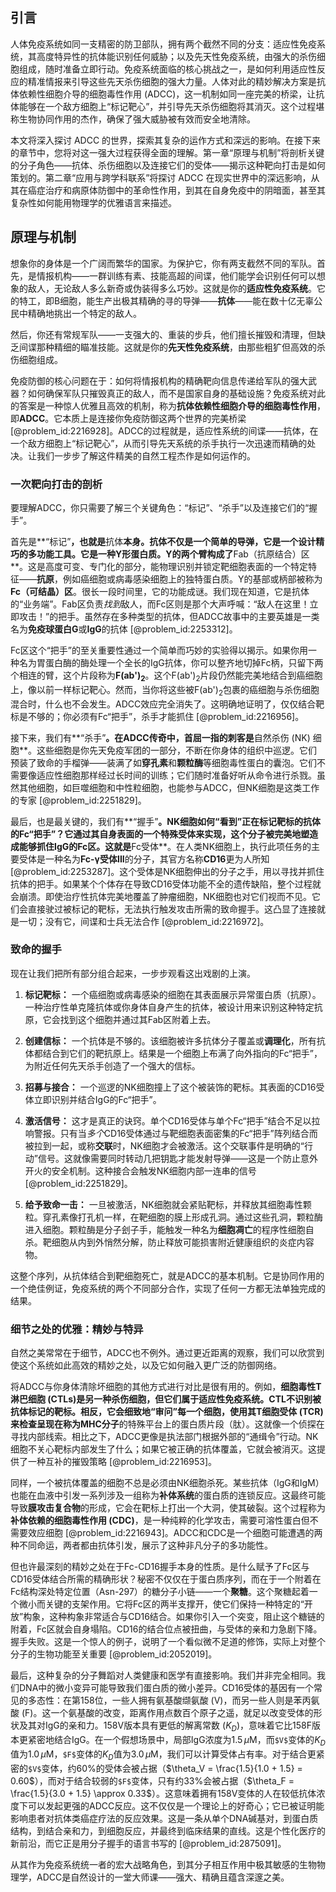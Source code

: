 ## 引言
人体免疫系统如同一支精密的防卫部队，拥有两个截然不同的分支：适应性免疫系统，其高度特异性的抗体能识别任何威胁；以及先天性免疫系统，由强大的杀伤细胞组成，随时准备立即行动。免疫系统面临的核心挑战之一，是如何利用适应性反应的精准情报来引导这些先天杀伤细胞的强大力量。人体对此的精妙解决方案是抗体依赖性细胞介导的细胞毒性作用 (ADCC)，这一机制如同一座完美的桥梁，让抗体能够在一个敌方细胞上“标记靶心”，并引导先天杀伤细胞将其消灭。这个过程堪称生物协同作用的杰作，确保了强大威胁被有效而安全地清除。

本文将深入探讨 ADCC 的世界，探索其复杂的运作方式和深远的影响。在接下来的章节中，您将对这一强大过程获得全面的理解。第一章“原理与机制”将剖析关键的分子角色——抗体、杀伤细胞以及连接它们的受体——揭示这种靶向打击是如何策划的。第二章“应用与跨学科联系”将探讨 ADCC 在现实世界中的深远影响，从其在癌症治疗和病原体防御中的革命性作用，到其在自身免疫中的阴暗面，甚至其复杂性如何能用物理学的优雅语言来描述。

## 原理与机制

想象你的身体是一个广阔而繁华的国家。为保护它，你有两支截然不同的军队。首先，是情报机构——一群训练有素、技能高超的间谍，他们能学会识别任何可以想象的敌人，无论敌人多么新奇或伪装得多么巧妙。这就是你的**适应性免疫系统**。它的特工，即B细胞，能生产出极其精确的寻的导弹——**抗体**——能在数十亿无辜公民中精确地挑出一个特定的敌人。

然后，你还有常规军队——一支强大的、重装的步兵，他们擅长摧毁和清理，但缺乏间谍那种精细的瞄准技能。这就是你的**先天性免疫系统**，由那些粗犷但高效的杀伤细胞组成。

免疫防御的核心问题在于：如何将情报机构的精确靶向信息传递给军队的强大武器？如何确保军队只摧毁真正的敌人，而不是国家自身的基础设施？免疫系统对此的答案是一种惊人优雅且高效的机制，称为**抗体依赖性细胞介导的细胞毒性作用**，即**ADCC**。它本质上是连接你免疫防御这两个世界的完美桥梁 [@problem_id:2216928]。ADCC的过程就是，适应性系统的间谍——抗体，在一个敌方细胞上“标记靶心”，从而引导先天系统的杀手执行一次迅速而精确的处决。让我们一步步了解这件精美的自然工程杰作是如何运作的。

### 一次靶向打击的剖析

要理解ADCC，你只需要了解三个关键角色：“标记”、“杀手”以及连接它们的“握手”。

首先是**“标记”**，也就是**抗体**本身。抗体不仅是一个简单的导弹，它是一个设计精巧的多功能工具。它是一种Y形蛋白质。Y的两个臂构成了**Fab（抗原结合）区**。这是高度可变、专门化的部分，能物理识别并锁定靶细胞表面的一个特定特征——**抗原**，例如癌细胞或病毒感染细胞上的独特蛋白质。Y的基部或柄部被称为**Fc（可结晶）区**。很长一段时间里，它的功能成谜。我们现在知道，它是抗体的“业务端”。Fab区负责*找到*敌人，而Fc区则是那个大声呼喊：“敌人在这里！立即攻击！”的把手。虽然存在多种类型的抗体，但ADCC故事中的主要英雄是一类名为**免疫球蛋白G**或**IgG**的抗体 [@problem_id:2253312]。

Fc区这个“把手”的至关重要性通过一个简单而巧妙的实验得以揭示。如果你用一种名为胃蛋白酶的酶处理一个全长的IgG抗体，你可以整齐地切掉Fc柄，只留下两个相连的臂，这个片段称为**F(ab')$_2$**。这个F(ab')$_2$片段仍然能完美地结合到癌细胞上，像以前一样标记靶心。然而，当你将这些被F(ab')$_2$包裹的癌细胞与杀伤细胞混合时，什么也不会发生。ADCC效应完全消失了。这明确地证明了，仅仅结合靶标是不够的；你必须有Fc“把手”，杀手才能抓住 [@problem_id:2216956]。

接下来，我们有**“杀手”**。在ADCC传奇中，首屈一指的刺客是**自然杀伤 (NK) 细胞**。这些细胞是你先天免疫军团的一部分，不断在你身体的组织中巡逻。它们预装了致命的手榴弹——装满了如**穿孔素**和**颗粒酶**等细胞毒性蛋白的囊泡。它们不需要像适应性细胞那样经过长时间的训练；它们随时准备好听从命令进行杀戮。虽然其他细胞，如巨噬细胞和中性粒细胞，也能参与ADCC，但NK细胞是这类工作的专家 [@problem_id:2251829]。

最后，也是最关键的，我们有**“握手”**。NK细胞如何“看到”正在标记靶标的抗体的Fc“把手”？它通过其自身表面的一个特殊受体来实现，这个分子被完美地塑造成能够抓住IgG的Fc区。这就是**Fc受体**。在人类NK细胞上，执行此项任务的主要受体是一种名为**Fc-γ受体III**的分子，其官方名称**CD16**更为人所知 [@problem_id:2253287]。这个受体是NK细胞伸出的分子之手，用以寻找并抓住抗体的把手。如果某个个体存在导致CD16受体功能不全的遗传缺陷，整个过程就会崩溃。即使治疗性抗体完美地覆盖了肿瘤细胞，NK细胞也对它们视而不见。它们会直接驶过被标记的靶标，无法执行触发攻击所需的致命握手。这凸显了连接就是一切；没有它，间谍和士兵无法合作 [@problem_id:2216972]。

### 致命的握手

现在让我们把所有部分组合起来，一步步观看这出戏剧的上演。

1.  **标记靶标：** 一个癌细胞或病毒感染的细胞在其表面展示异常蛋白质（抗原）。一种治疗性单克隆抗体或你身体自身产生的抗体，被设计用来识别这种特定抗原，它会找到这个细胞并通过其Fab区附着上去。

2.  **创建信标：** 一个抗体是不够的。该细胞被许多抗体分子覆盖或**调理化**，所有抗体都结合到它们的靶抗原上。结果是一个细胞上布满了向外指向的Fc“把手”，为附近任何先天杀手创造了一个强大的信标。

3.  **招募与接合：** 一个巡逻的NK细胞撞上了这个被装饰的靶标。其表面的CD16受体立即识别并结合IgG的Fc“把手”。

4.  **激活信号：** 这才是真正的诀窍。单个CD16受体与单个Fc“把手”结合不足以拉响警报。只有当*多个*CD16受体通过与靶细胞表面密集的Fc“把手”阵列结合而被拉到一起，或称**交联**时，NK细胞才会被激活。这个交联事件是明确的“行动”信号。这就像需要同时转动几把钥匙才能发射导弹——这是一个防止意外开火的安全机制。这种接合会触发NK细胞内部一连串的信号 [@problem_id:2251829]。

5.  **给予致命一击：** 一旦被激活，NK细胞就会紧贴靶标，并释放其细胞毒性颗粒。穿孔素像打孔机一样，在靶细胞的膜上形成孔洞。通过这些孔洞，颗粒酶进入细胞。颗粒酶是分子刽子手，能触发一种名为**细胞凋亡**的程序性细胞自杀。靶细胞从内到外悄然分解，防止释放可能损害附近健康组织的炎症内容物。

这整个序列，从抗体结合到靶细胞死亡，就是ADCC的基本机制。它是协同作用的一个绝佳例证，免疫系统的两个不同部分合作，实现了任何一方都无法单独完成的结果。

### 细节之处的优雅：精妙与特异

自然之美常常在于细节，ADCC也不例外。通过更近距离的观察，我们可以欣赏到使这个系统如此高效的精妙之处，以及它如何融入更广泛的防御网络。

将ADCC与你身体清除坏细胞的其他方式进行对比是很有用的。例如，**细胞毒性T淋巴细胞 (CTLs)**是另一种杀伤细胞，但它们属于适应性免疫系统。CTL不识别被抗体标记的靶标。相反，它会细致地“审问”每一个细胞，使用其T细胞受体 (TCR) 来检查呈现在称为**MHC分子**的特殊平台上的蛋白质片段（肽）。这就像一个侦探在寻找内部线索。相比之下，ADCC更像是执法部门根据外部的“通缉令”行动。NK细胞不关心靶标内部发生了什么；如果它被正确的抗体覆盖，它就会被消灭。这提供了一种互补的摧毁策略 [@problem_id:2216953]。

同样，一个被抗体覆盖的细胞不总是必须由NK细胞杀死。某些抗体（IgG和IgM）也能在血液中引发一系列涉及一组称为**补体系统**的蛋白质的连锁反应。这最终可能导致**膜攻击复合物**的形成，它会在靶标上打出一个大洞，使其破裂。这个过程称为**补体依赖的细胞毒性作用 (CDC)**，是一种纯粹的化学攻击，需要可溶性蛋白但不需要效应细胞 [@problem_id:2216943]。ADCC和CDC是一个细胞可能遭遇的两种不同命运，两者都由抗体引发，展示了这种非凡分子的多功能性。

但也许最深刻的精妙之处在于Fc-CD16握手本身的性质。是什么赋予了Fc区与CD16受体结合所需的精确形状？秘密不仅仅在于蛋白质序列，而在于一个附着在Fc结构深处特定位置（Asn-297）的糖分子小链——一个**聚糖**。这个聚糖起着一个微小而关键的支架作用。它将Fc区的两半支撑开，使它们保持一种特定的“开放”构象，这种构象非常适合与CD16结合。如果你引入一个突变，阻止这个糖链的附着，Fc区就会自身塌陷。CD16的结合位点被扭曲，与受体的亲和力急剧下降。握手失败。这是一个惊人的例子，说明了一个看似微不足道的修饰，实际上对整个分子的生物功能至关重要 [@problem_id:2052019]。

最后，这种复杂的分子舞蹈对人类健康和医学有直接影响。我们并非完全相同。我们DNA中的微小变异可能导致我们蛋白质的微小差异。CD16受体的基因有一个常见的多态性：在第158位，一些人拥有氨基酸缬氨酸 (V)，而另一些人则是苯丙氨酸 (F)。这一个氨基酸的改变，距离作用点数百个原子之遥，就足以改变受体的形状及其对IgG的亲和力。$158\mathrm{V}$版本具有更低的解离常数 ($K_D$)，意味着它比$158\mathrm{F}$版本更紧密地结合IgG。在一个假想场景中，局部IgG浓度为$1.5\,\mu\mathrm{M}$，而`$V$`变体的$K_D$值为$1.0\,\mu\mathrm{M}$，`$F$`变体的$K_D$值为$3.0\,\mu\mathrm{M}$，我们可以计算受体占有率。对于结合更紧密的`$V$`变体，约$60\%$的受体会被占据（$\theta_V = \frac{1.5}{1.0 + 1.5} = 0.60$），而对于结合较弱的`$F$`变体，只有约$33\%$会被占据（$\theta_F = \frac{1.5}{3.0 + 1.5} \approx 0.33$）。这意味着拥有$158\mathrm{V}$变体的人在较低抗体浓度下可以发起更强的ADCC反应。这不仅仅是一个理论上的好奇心；它已被证明能影响患者对抗体类癌症疗法的反应效果。这是一条从单个DNA碱基对，到蛋白质结构，到结合亲和力，到细胞反应，并最终到临床结果的直线。这是个性化医疗的新前沿，而它正是用分子握手的语言书写的 [@problem_id:2875091]。

从其作为免疫系统统一者的宏大战略角色，到其分子相互作用中极其敏感的生物物理学，ADCC是自然设计的一堂大师课——强大、精确且蕴含深邃之美。

